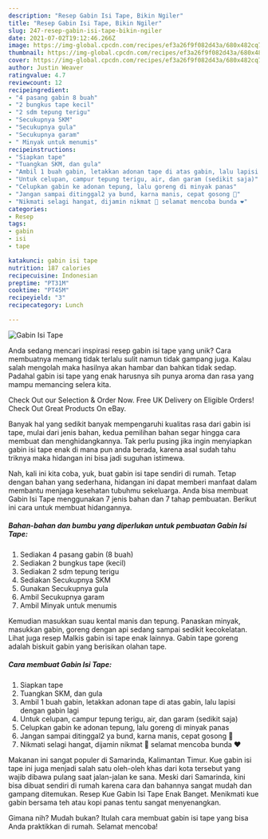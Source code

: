 ```yaml
---
description: "Resep Gabin Isi Tape, Bikin Ngiler"
title: "Resep Gabin Isi Tape, Bikin Ngiler"
slug: 247-resep-gabin-isi-tape-bikin-ngiler
date: 2021-07-02T19:12:46.266Z
image: https://img-global.cpcdn.com/recipes/ef3a26f9f082d43a/680x482cq70/gabin-isi-tape-foto-resep-utama.jpg
thumbnail: https://img-global.cpcdn.com/recipes/ef3a26f9f082d43a/680x482cq70/gabin-isi-tape-foto-resep-utama.jpg
cover: https://img-global.cpcdn.com/recipes/ef3a26f9f082d43a/680x482cq70/gabin-isi-tape-foto-resep-utama.jpg
author: Justin Weaver
ratingvalue: 4.7
reviewcount: 12
recipeingredient:
- "4 pasang gabin 8 buah"
- "2 bungkus tape kecil"
- "2 sdm tepung terigu"
- "Secukupnya SKM"
- "Secukupnya gula"
- "Secukupnya garam"
- " Minyak untuk menumis"
recipeinstructions:
- "Siapkan tape"
- "Tuangkan SKM, dan gula"
- "Ambil 1 buah gabin, letakkan adonan tape di atas gabin, lalu lapisi dengan gabin lagi"
- "Untuk celupan, campur tepung terigu, air, dan garam (sedikit saja)"
- "Celupkan gabin ke adonan tepung, lalu goreng di minyak panas"
- "Jangan sampai ditinggal2 ya bund, karna manis, cepat gosong 🙈"
- "Nikmati selagi hangat, dijamin nikmat 🥰 selamat mencoba bunda ❤"
categories:
- Resep
tags:
- gabin
- isi
- tape

katakunci: gabin isi tape 
nutrition: 187 calories
recipecuisine: Indonesian
preptime: "PT31M"
cooktime: "PT45M"
recipeyield: "3"
recipecategory: Lunch

---
```



![Gabin Isi Tape](https://img-global.cpcdn.com/recipes/ef3a26f9f082d43a/680x482cq70/gabin-isi-tape-foto-resep-utama.jpg)

Anda sedang mencari inspirasi resep gabin isi tape yang unik? Cara membuatnya memang tidak terlalu sulit namun tidak gampang juga. Kalau salah mengolah maka hasilnya akan hambar dan bahkan tidak sedap. Padahal gabin isi tape yang enak harusnya sih punya aroma dan rasa yang mampu memancing selera kita.

Check Out our Selection &amp; Order Now. Free UK Delivery on Eligible Orders! Check Out Great Products On eBay.

Banyak hal yang sedikit banyak mempengaruhi kualitas rasa dari gabin isi tape, mulai dari jenis bahan, kedua pemilihan bahan segar hingga cara membuat dan menghidangkannya. Tak perlu pusing jika ingin menyiapkan gabin isi tape enak di mana pun anda berada, karena asal sudah tahu triknya maka hidangan ini bisa jadi suguhan istimewa.


Nah, kali ini kita coba, yuk, buat gabin isi tape sendiri di rumah. Tetap dengan bahan yang sederhana, hidangan ini dapat memberi manfaat dalam membantu menjaga kesehatan tubuhmu sekeluarga. Anda bisa membuat Gabin Isi Tape menggunakan 7 jenis bahan dan 7 tahap pembuatan. Berikut ini cara untuk membuat hidangannya.

<!--inarticleads1-->

##### Bahan-bahan dan bumbu yang diperlukan untuk pembuatan Gabin Isi Tape:

1. Sediakan 4 pasang gabin (8 buah)
1. Sediakan 2 bungkus tape (kecil)
1. Sediakan 2 sdm tepung terigu
1. Sediakan Secukupnya SKM
1. Gunakan Secukupnya gula
1. Ambil Secukupnya garam
1. Ambil  Minyak untuk menumis


Kemudian masukkan suau kental manis dan tepung. Panaskan minyak, masukkan gabin, goreng dengan api sedang sampai sedikit kecokelatan. Lihat juga resep Malkis gabin isi tape enak lainnya. Gabin tape goreng adalah biskuit gabin yang berisikan olahan tape. 

<!--inarticleads2-->

##### Cara membuat Gabin Isi Tape:

1. Siapkan tape
1. Tuangkan SKM, dan gula
1. Ambil 1 buah gabin, letakkan adonan tape di atas gabin, lalu lapisi dengan gabin lagi
1. Untuk celupan, campur tepung terigu, air, dan garam (sedikit saja)
1. Celupkan gabin ke adonan tepung, lalu goreng di minyak panas
1. Jangan sampai ditinggal2 ya bund, karna manis, cepat gosong 🙈
1. Nikmati selagi hangat, dijamin nikmat 🥰 selamat mencoba bunda ❤


Makanan ini sangat populer di Samarinda, Kalimantan Timur. Kue gabin isi tape ini juga menjadi salah satu oleh-oleh khas dari kota tersebut yang wajib dibawa pulang saat jalan-jalan ke sana. Meski dari Samarinda, kini bisa dibuat sendiri di rumah karena cara dan bahannya sangat mudah dan gampang ditemukan. Resep Kue Gabin Isi Tape Enak Banget. Menikmati kue gabin bersama teh atau kopi panas tentu sangat menyenangkan. 

Gimana nih? Mudah bukan? Itulah cara membuat gabin isi tape yang bisa Anda praktikkan di rumah. Selamat mencoba!
